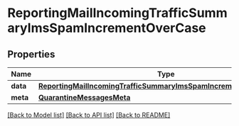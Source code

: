 # ReportingMailIncomingTrafficSummaryImsSpamIncrementOverCase

## Properties
Name | Type | Description | Notes
------------ | ------------- | ------------- | -------------
**data** | [**ReportingMailIncomingTrafficSummaryImsSpamIncrementOverCaseData**](ReportingMailIncomingTrafficSummaryImsSpamIncrementOverCaseData.md) |  | [optional] 
**meta** | [**QuarantineMessagesMeta**](QuarantineMessagesMeta.md) |  | [optional] 

[[Back to Model list]](../README.md#documentation-for-models) [[Back to API list]](../README.md#documentation-for-api-endpoints) [[Back to README]](../README.md)

